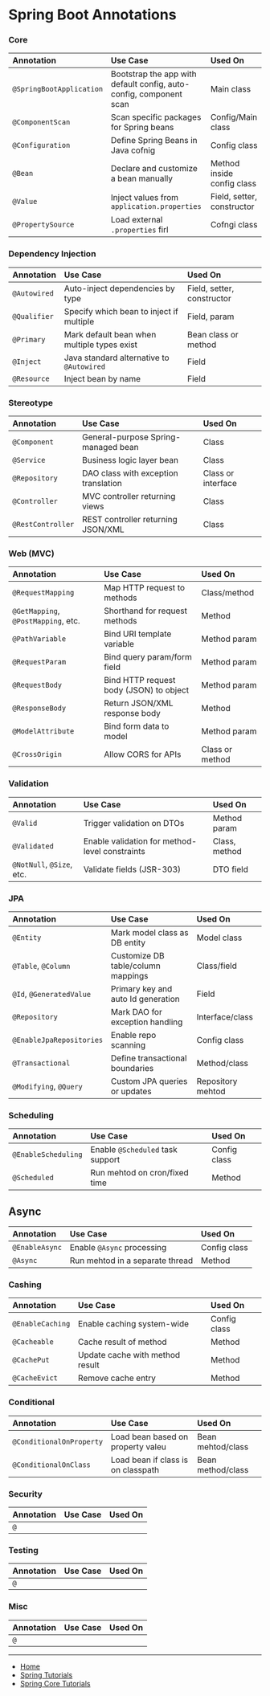 # Spring Boot Annotations

### Core 

|Annotation|Use Case|Used On|
|:-------|:-------|:-------|
|`@SpringBootApplication`|Bootstrap the app with default config, auto-config, component scan|Main class|
|`@ComponentScan`|Scan specific packages for Spring beans|Config/Main class|
|`@Configuration`|Define Spring Beans in Java cofnig|Config class|
|`@Bean`|Declare and customize a bean manually|Method inside config class|
|`@Value`|Inject values from `application.properties`|Field, setter, constructor|
|`@PropertySource`|Load external `.properties` firl|Cofngi class|

### Dependency Injection

|Annotation|Use Case|Used On|
|:-------|:-------|:-------|
|`@Autowired`|Auto-inject dependencies by type|Field, setter, constructor|
|`@Qualifier`|Specify which bean to inject if multiple|Field, param|
|`@Primary`|Mark default bean when multiple types exist|Bean class or method|
|`@Inject`|Java standard alternative to `@Autowired`|Field|
|`@Resource`|Inject bean by name|Field|


### Stereotype

|Annotation|Use Case|Used On|
|:-------|:-------|:-------|
|`@Component`|General-purpose Spring-managed bean|Class|
|`@Service`|Business logic layer bean|Class|
|`@Repository`|DAO class with exception translation|Class or interface|
|`@Controller`|MVC controller returning views|Class|
|`@RestController`|REST controller returning JSON/XML|Class|

### Web (MVC)

|Annotation|Use Case|Used On|
|:-------|:-------|:-------|
|`@RequestMapping`|Map HTTP request to methods|Class/method|
|`@GetMapping`, `@PostMapping`, etc.|Shorthand for request methods|Method|
|`@PathVariable`|Bind URI template variable|Method param|
|`@RequestParam`|Bind query param/form field|Method param|
|`@RequestBody`|Bind HTTP request body (JSON) to object|Method param|
|`@ResponseBody`|Return JSON/XML response body|Method|
|`@ModelAttribute`|Bind form data to model|Method param|
|`@CrossOrigin`|Allow CORS for APIs|Class or method|

### Validation

|Annotation|Use Case|Used On|
|:-------|:-------|:-------|
|`@Valid`|Trigger validation on DTOs|Method param|
|`@Validated`|Enable validation for method-level constraints|Class, method|
|`@NotNull`, `@Size`, etc.|Validate fields (JSR-303)|DTO field|


### JPA

|Annotation|Use Case|Used On|
|:-------|:-------|:-------|
|`@Entity`|Mark model class as DB entity|Model class|
|`@Table`, `@Column`|Customize DB table/column mappings|Class/field|
|`@Id`, `@GeneratedValue`|Primary key and auto Id generation|Field|
|`@Repository`|Mark DAO for exception handling|Interface/class|
|`@EnableJpaRepositories`|Enable repo scanning|Config class|
|`@Transactional`|Define transactional boundaries|Method/class|
|`@Modifying`, `@Query`|Custom JPA queries or updates|Repository mehtod|

### Scheduling

|Annotation|Use Case|Used On|
|:-------|:-------|:-------|
|`@EnableScheduling`|Enable `@Scheduled` task support|Config class|
|`@Scheduled`|Run mehtod on cron/fixed time|Method|


## Async

|Annotation|Use Case|Used On|
|:-------|:-------|:-------|
|`@EnableAsync`|Enable `@Async` processing|Config class|
|`@Async`|Run mehtod in a separate thread|Method|

### Cashing

|Annotation|Use Case|Used On|
|:-------|:-------|:-------|
|`@EnableCaching`|Enable caching system-wide|Config class|
|`@Cacheable`|Cache result of method|Method|
|`@CachePut`|Update cache with method result|Method|
|`@CacheEvict`|Remove cache entry|Method|

### Conditional 

|Annotation|Use Case|Used On|
|:-------|:-------|:-------|
|`@ConditionalOnProperty`|Load bean based on property valeu|Bean mehtod/class|
|`@ConditionalOnClass`|Load bean if class is on classpath|Bean method/class|

### Security

|Annotation|Use Case|Used On|
|:-------|:-------|:-------|
|`@`|||

### Testing

|Annotation|Use Case|Used On|
|:-------|:-------|:-------|
|`@`|||

### Misc

|Annotation|Use Case|Used On|
|:-------|:-------|:-------|
|`@`|||

---

- [Home](./../../../README.md)
- [Spring Tutorials](./../../tutorials.md)
- [Spring Core Tutorials](./../core.md)